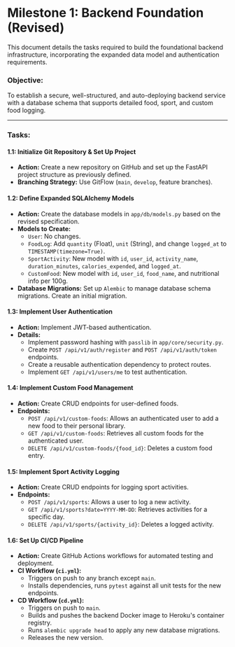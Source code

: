 # Milestone 1: Backend Foundation (Revised)

This document details the tasks required to build the foundational backend infrastructure, incorporating the expanded data model and authentication requirements.

### **Objective:**
To establish a secure, well-structured, and auto-deploying backend service with a database schema that supports detailed food, sport, and custom food logging.

---

### **Tasks:**

#### 1.1: Initialize Git Repository & Set Up Project
-   **Action:** Create a new repository on GitHub and set up the FastAPI project structure as previously defined.
-   **Branching Strategy:** Use GitFlow (`main`, `develop`, feature branches).

#### 1.2: Define Expanded SQLAlchemy Models
-   **Action:** Create the database models in `app/db/models.py` based on the revised specification.
-   **Models to Create:**
    -   `User`: No changes.
    -   `FoodLog`: Add `quantity` (Float), `unit` (String), and change `logged_at` to `TIMESTAMP(timezone=True)`.
    -   `SportActivity`: New model with `id`, `user_id`, `activity_name`, `duration_minutes`, `calories_expended`, and `logged_at`.
    -   `CustomFood`: New model with `id`, `user_id`, `food_name`, and nutritional info per 100g.
-   **Database Migrations:** Set up `Alembic` to manage database schema migrations. Create an initial migration.

#### 1.3: Implement User Authentication
-   **Action:** Implement JWT-based authentication.
-   **Details:**
    -   Implement password hashing with `passlib` in `app/core/security.py`.
    -   Create `POST /api/v1/auth/register` and `POST /api/v1/auth/token` endpoints.
    -   Create a reusable authentication dependency to protect routes.
    -   Implement `GET /api/v1/users/me` to test authentication.

#### 1.4: Implement Custom Food Management
-   **Action:** Create CRUD endpoints for user-defined foods.
-   **Endpoints:**
    -   `POST /api/v1/custom-foods`: Allows an authenticated user to add a new food to their personal library.
    -   `GET /api/v1/custom-foods`: Retrieves all custom foods for the authenticated user.
    -   `DELETE /api/v1/custom-foods/{food_id}`: Deletes a custom food entry.

#### 1.5: Implement Sport Activity Logging
-   **Action:** Create CRUD endpoints for logging sport activities.
-   **Endpoints:**
    -   `POST /api/v1/sports`: Allows a user to log a new activity.
    -   `GET /api/v1/sports?date=YYYY-MM-DD`: Retrieves activities for a specific day.
    -   `DELETE /api/v1/sports/{activity_id}`: Deletes a logged activity.

#### 1.6: Set Up CI/CD Pipeline
-   **Action:** Create GitHub Actions workflows for automated testing and deployment.
-   **CI Workflow (`ci.yml`):**
    -   Triggers on push to any branch except `main`.
    -   Installs dependencies, runs `pytest` against all unit tests for the new endpoints.
-   **CD Workflow (`cd.yml`):**
    -   Triggers on push to `main`.
    -   Builds and pushes the backend Docker image to Heroku's container registry.
    -   Runs `alembic upgrade head` to apply any new database migrations.
    -   Releases the new version.